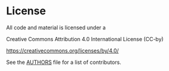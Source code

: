 # License

All code and material is licensed under a

Creative Commons Attribution 4.0 International License (CC-by)

<https://creativecommons.org/licenses/by/4.0/>

See the [AUTHORS](AUTHORS.md) file for a list of contributors.
